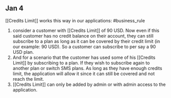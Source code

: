 ## Jan 4
[[Credits Limit]] works this way in our applications: #business_rule
1. consider a customer with [[Credits Limit]] of 90 USD. Now even if this said customer has no credit balance on their account, they can still subscribe to a plan as long as it can be covered by their credit limit (in our example: 90 USD). So a customer can subscribe to per say a 90 USD plan.
2. And for a scenario that the customer has used some of his [[Credits Limit]] by subscribing to a plan. If they wish to subscribe again to another plan or switch SMS plans. As long as they have enough credits limit, the application will allow it since it can still be covered and not reach the limit. 
3. [[Credits Limit]] can only be added by admin or with admin access to the application.